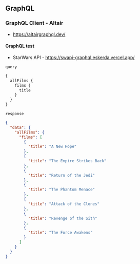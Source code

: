 ## GraphQL

### GraphQL Client - Altair

- https://altairgraphql.dev/

#### GraphQL test

- StarWars API - https://swapi-graphql.eskerda.vercel.app/

`query`

```graphql
{
  allFilms {
    films {
      title
    }
  }
}
```

`response`

```json
{
  "data": {
    "allFilms": {
      "films": [
        {
          "title": "A New Hope"
        },
        {
          "title": "The Empire Strikes Back"
        },
        {
          "title": "Return of the Jedi"
        },
        {
          "title": "The Phantom Menace"
        },
        {
          "title": "Attack of the Clones"
        },
        {
          "title": "Revenge of the Sith"
        },
        {
          "title": "The Force Awakens"
        }
      ]
    }
  }
}
```
